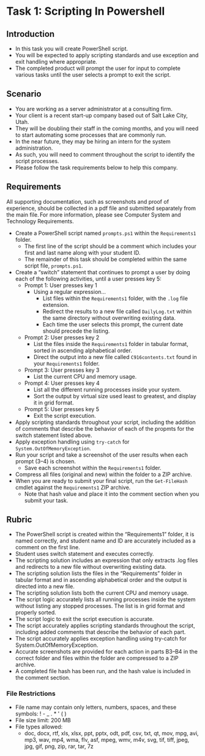 # Task 1: Scripting In Powershell

## Introduction

- In this task you will create PowerShell script.
- You will be expected to apply scripting standards and use exception and exit handling where appropriate.
- The completed product will prompt the user for input to complete various tasks until the user selects a prompt to exit the script.

## Scenario

- You are working as a server administrator at a consulting firm.
- Your client is a recent start-up company based out of Salt Lake City, Utah.
- They will be doubling their staff in the coming months, and you will need to start automating some processes that are commonly run.
- In the near future, they may be hiring an intern for the system administration.
- As such, you will need to comment throughout the script to identify the script processes.
- Please follow the task requirements below to help this company.

## Requirements

All supporting documentation, such as screenshots and proof of experience, should be collected in a pdf file and submitted separately from the main file. For more information, please see Computer System and Technology Requirements.  

- Create a PowerShell script named `prompts.ps1` within the `Requirements1` folder.
  - The first line of the script should be a comment which includes your first and last name along with your student ID.
  - The remainder of this task should be completed within the same script file, `prompts.ps1`.
- Create a “switch” statement that continues to prompt a user by doing each of the following activities, until a user presses key 5:
  - Prompt 1: User presses key 1
    - Using a regular expression...
      - List files within the `Requirements1` folder, with the `.log` file extension.
      - Redirect the results to a new file called `DailyLog.txt` within the same directory without overwriting existing data.
      - Each time the user selects this prompt, the current date should precede the listing.
  - Prompt 2: User presses key 2
    - List the files inside the `Requirements1` folder in tabular format, sorted in ascending alphabetical order.
    - Direct the output into a new file called `C916contents.txt` found in your `Requirements1` folder.
  - Prompt 3: User presses key 3
    - List the current CPU and memory usage.
  - Prompt 4: User presses key 4
    - List all the different running processes inside your system.
    - Sort the output by virtual size used least to greatest, and display it in grid format.
  - Prompt 5: User presses key 5
    - Exit the script execution.
- Apply scripting standards throughout your script, including the addition of comments that describe the behavior of each of the propmts for the switch statement listed above.
- Apply exception handling using `try-catch` for `System.OutOfMemoryException`.
- Run your script and take a screenshot of the user results when each prompt (3–4) is chosen.
  - Save each screenshot within the `Requirements1` folder.
- Compress all files (original and new) within the folder to a ZIP archive.
- When you are ready to submit your final script, run the `Get-FileHash` cmdlet against the `Requirements1` ZIP archive.
  - Note that hash value and place it into the comment section when you submit your task.

## Rubric

- The PowerShell script is created within the “Requirements1” folder, it is named correctly, and student name and ID are accurately included as a comment on the first line.
- Student uses switch statement and executes correctly.
- The scripting solution includes an expression that only extracts .log files and redirects to a new file without overwriting existing data.
- The scripting solution lists the files in the “Requirements” folder in tabular format and in ascending alphabetical order and the output is directed into a new file.
- The scripting solution lists both the current CPU and memory usage.
- The script logic accurately lists all running processes inside the system without listing any stopped processes. The list is in grid format and properly sorted.
- The script logic to exit the script execution is accurate.
- The script accurately applies scripting standards throughout the script, including added comments that describe the behavior of each part.
- The script accurately applies exception handling using try-catch for System.OutOfMemoryException.
- Accurate screenshots are provided for each action in parts B3–B4 in the correct folder and files within the folder are compressed to a ZIP archive.
- A completed file hash has been run, and the hash value is included in the comment section.


### File Restrictions

- File name may contain only letters, numbers, spaces, and these symbols: ! - _ . * ' ( )
- File size limit: 200 MB
- File types allowed:
  - doc, docx, rtf, xls, xlsx, ppt, pptx, odt, pdf, csv, txt, qt, mov, mpg, avi, mp3, wav, mp4, wma, flv, asf, mpeg, wmv, m4v, svg, tif, tiff, jpeg, jpg, gif, png, zip, rar, tar, 7z